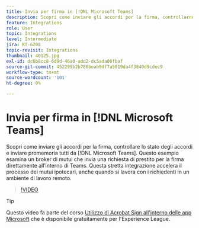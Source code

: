 ```yaml
---
title: Invia per firma in [!DNL Microsoft Teams]
description: Scopri come inviare gli accordi per la firma, controllarne lo stato e inviare promemoria tutti dall'interno di [!DNL Microsoft Teams]
feature: Integrations
role: User
topic: Integrations
level: Intermediate
jira: KT-6208
topic-revisit: Integrations
thumbnail: 40125.jpg
exl-id: dc6b8cc8-6d9d-46a0-add2-dc5ada06fbaf
source-git-commit: 452299b2b786beab9df7a5019da4f3840d9cdec9
workflow-type: tm+mt
source-wordcount: '101'
ht-degree: 0%

---
```


# Invia per firma in [!DNL Microsoft Teams]

Scopri come inviare gli accordi per la firma, controllare lo stato degli accordi e inviare promemoria tutti da [!DNL Microsoft Teams]. Questo esempio esamina un broker di mutui che invia una richiesta di prestito per la firma direttamente all’interno di Teams. Questa stretta integrazione accelera il processo dei mutui ipotecari, anche quando si lavora con i richiedenti in un ambiente di lavoro remoto.

>[!VIDEO](https://video.tv.adobe.com/v/346545?quality=12&learn=on&hidetitle=true)

>[!TIP]
>
>Questo video fa parte del corso [Utilizzo di Acrobat Sign all&#39;interno delle app Microsoft](https://experienceleague.adobe.com/?recommended=Sign-U-1-2020.2) che è disponibile gratuitamente per l&#39;Experience League.
